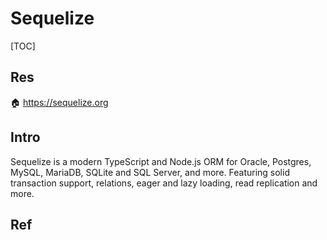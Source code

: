 # Sequelize

[TOC]



## Res
🏠 https://sequelize.org



## Intro
Sequelize is a modern TypeScript and Node.js ORM for Oracle, Postgres, MySQL, MariaDB, SQLite and SQL Server, and more. Featuring solid transaction support, relations, eager and lazy loading, read replication and more.




## Ref

